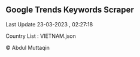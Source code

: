 

## Google Trends Keywords Scraper 
 
Last Update 23-03-2023 , 02:27:18

Country List :
VIETNAM.json



© Abdul Muttaqin 
